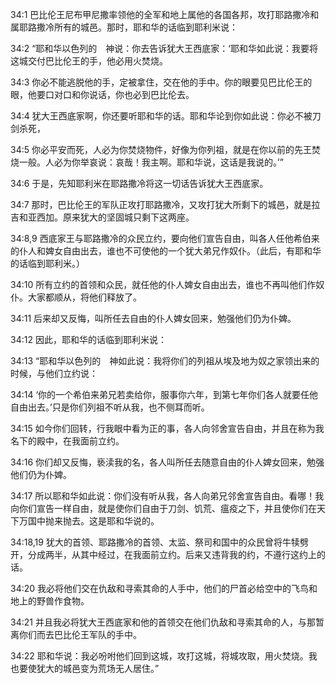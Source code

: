 <a id="1"></a>34:1  巴比伦王尼布甲尼撒率领他的全军和地上属他的各国各邦，攻打耶路撒冷和属耶路撒冷所有的城邑。那时，耶和华的话临到耶利米说：  

<a id="2"></a>34:2  “耶和华以色列的　神说：你去告诉犹大王西底家：‘耶和华如此说：我要将这城交付巴比伦王的手，他必用火焚烧。  

<a id="3"></a>34:3  你必不能逃脱他的手，定被拿住，交在他的手中。你的眼要见巴比伦王的眼，他要口对口和你说话，你也必到巴比伦去。  

<a id="4"></a>34:4  犹大王西底家啊，你还要听耶和华的话。耶和华论到你如此说：你必不被刀剑杀死，  

<a id="5"></a>34:5  你必平安而死，人必为你焚烧物件，好像为你列祖，就是在你以前的先王焚烧一般。人必为你举哀说：哀哉！我主啊。耶和华说，这话是我说的。’”  

<a id="6"></a>34:6  于是，先知耶利米在耶路撒冷将这一切话告诉犹大王西底家。  

<a id="7"></a>34:7  那时，巴比伦王的军队正攻打耶路撒冷，又攻打犹大所剩下的城邑，就是拉吉和亚西加。原来犹大的坚固城只剩下这两座。  

<a id="8,9"></a>34:8,9  西底家王与耶路撒冷的众民立约，要向他们宣告自由，叫各人任他希伯来的仆人和婢女自由出去，谁也不可使他的一个犹大弟兄作奴仆。（此后，有耶和华的话临到耶利米。）  

<a id="10"></a>34:10  所有立约的首领和众民，就任他的仆人婢女自由出去，谁也不再叫他们作奴仆。大家都顺从，将他们释放了。  

<a id="11"></a>34:11  后来却又反悔，叫所任去自由的仆人婢女回来，勉强他们仍为仆婢。  

<a id="12"></a>34:12  因此，耶和华的话临到耶利米说：  

<a id="13"></a>34:13  “耶和华以色列的　神如此说：我将你们的列祖从埃及地为奴之家领出来的时候，与他们立约说：  

<a id="14"></a>34:14  ‘你的一个希伯来弟兄若卖给你，服事你六年，到第七年你们各人就要任他自由出去。’只是你们列祖不听从我，也不侧耳而听。  

<a id="15"></a>34:15  如今你们回转，行我眼中看为正的事，各人向邻舍宣告自由，并且在称为我名下的殿中，在我面前立约。  

<a id="16"></a>34:16  你们却又反悔，亵渎我的名，各人叫所任去随意自由的仆人婢女回来，勉强他们仍为仆婢。  

<a id="17"></a>34:17  所以耶和华如此说：你们没有听从我，各人向弟兄邻舍宣告自由。看哪！我向你们宣告一样自由，就是使你们自由于刀剑、饥荒、瘟疫之下，并且使你们在天下万国中抛来抛去。这是耶和华说的。  

<a id="18,19"></a>34:18,19  犹大的首领、耶路撒冷的首领、太监、祭司和国中的众民曾将牛犊劈开，分成两半，从其中经过，在我面前立约。后来又违背我的约，不遵行这约上的话。  

<a id="20"></a>34:20  我必将他们交在仇敌和寻索其命的人手中，他们的尸首必给空中的飞鸟和地上的野兽作食物。  

<a id="21"></a>34:21  并且我必将犹大王西底家和他的首领交在他们仇敌和寻索其命的人，与那暂离你们而去巴比伦王军队的手中。　  

<a id="22"></a>34:22  耶和华说：我必吩咐他们回到这城，攻打这城，将城攻取，用火焚烧。我也要使犹大的城邑变为荒场无人居住。”  
